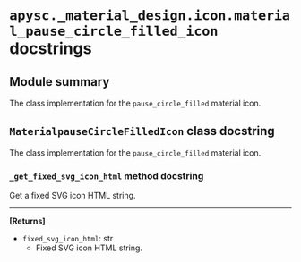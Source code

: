 # `apysc._material_design.icon.material_pause_circle_filled_icon` docstrings

## Module summary

The class implementation for the `pause_circle_filled` material icon.

## `MaterialpauseCircleFilledIcon` class docstring

The class implementation for the `pause_circle_filled` material icon.

### `_get_fixed_svg_icon_html` method docstring

Get a fixed SVG icon HTML string.<hr>

**[Returns]**

- `fixed_svg_icon_html`: str
  - Fixed SVG icon HTML string.